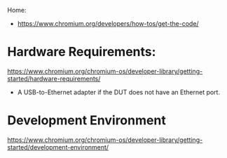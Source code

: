 Home:
- https://www.chromium.org/developers/how-tos/get-the-code/

# Hardware Requirements:
https://www.chromium.org/chromium-os/developer-library/getting-started/hardware-requirements/
- A USB-to-Ethernet adapter if the DUT does not have an Ethernet port.

# Development Environment
https://www.chromium.org/chromium-os/developer-library/getting-started/development-environment/
